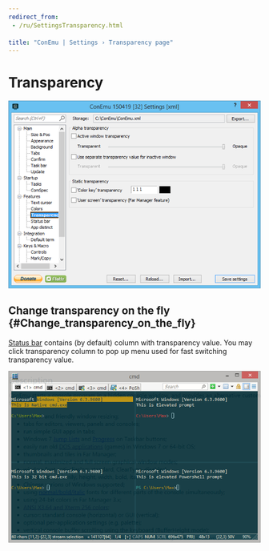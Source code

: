 ```yaml
---
redirect_from:
 - /ru/SettingsTransparency.html

title: "ConEmu | Settings › Transparency page"
---
```


# Transparency

![ConEmu Settings: Transparency](/img/Settings-Transparency.png)

## Change transparency on the fly  {#Change_transparency_on_the_fly}

[Status bar](StatusBar.html) contains (by default)
column with transparency value.
You may click transparency column to pop up menu used
for fast switching transparency value.

![ConEmu Alpha transparency](/img/ConEmuTransparency.png)
